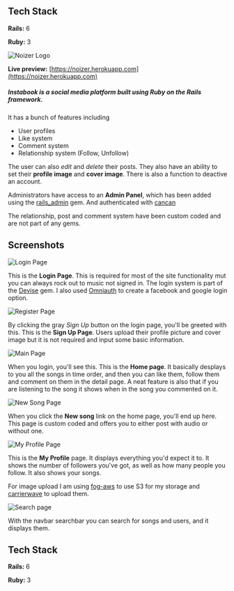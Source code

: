 
## Tech Stack

**Rails:** 6

**Ruby:** 3

![Noizer Logo](https://i.imgur.com/EGvfrnq.png)

**Live preview:** [https://noizer.herokuapp.com](https://noizer.herokuapp.com)

##### **Instabook** is a social media platform built using Ruby on the Rails framework.

It has a bunch of features including
- User profiles
- Like system
- Comment system
- Relationship system (Follow, Unfollow)

The user can also *edit* and *delete* their posts. They also have an ability to set their **profile image** and **cover image**. There is also a function to deactive an account.

Administrators have access to an **Admin Panel**, which has been added using the [rails_admin](https://rubygems.org/gems/rails_admin) gem. And authenticated with [cancan](https://github.com/ryanb/cancan)

The relationship, post and comment system have been custom coded and are not part of any gems.

## Screenshots

![Login Page](https://i.imgur.com/8P1kAzW.png)

This is the **Login Page**. This is required for most of the site functionality mut you can always rock out to music not signed in. The login system is part of the [Devise](https://rubygems.org/gems/devise) gem. I also used [Omniauth](https://github.com/omniauth/omniauth) to create a facebook and google login option.

![Register Page](https://i.imgur.com/P1BW0or.png)

By clicking the gray *Sign Up* button on the login page, you'll be greeted with this. This is the **Sign Up Page**. Users upload their profile picture and cover image but it is not required and input some basic information.

![Main Page](https://i.imgur.com/FpbNTK0.png)

When you login, you'll see this. This is the **Home page**. It basically desplays to you all the songs in time order, and then you can like them, follow them and comment on them in the detail page. A neat feature is also that if you are listening to the song it shows when in the song you commented on it.

![New Song Page](https://i.imgur.com/WG5d2jd.png)

When you click the **New song** link on the home page, you'll end up here. This page is custom coded and offers you to either post with audio or without one.

![My Profile Page](https://i.imgur.com/p1PsEJL.png)

This is the **My Profile** page. It displays everything you'd expect it to.
It shows the number of followers you've got, as well as how many people you follow. It also shows your songs.

For image upload I am using [fog-aws](https://github.com/fog/fog-aws) to use S3 for my storage and [carrierwave](https://github.com/carrierwaveuploader/carrierwave) to upload them.

![Search page](https://i.imgur.com/68Kv8FE.png)

With the navbar searchbar you can search for songs and users, and it displays them.

## Tech Stack

**Rails:** 6

**Ruby:** 3
